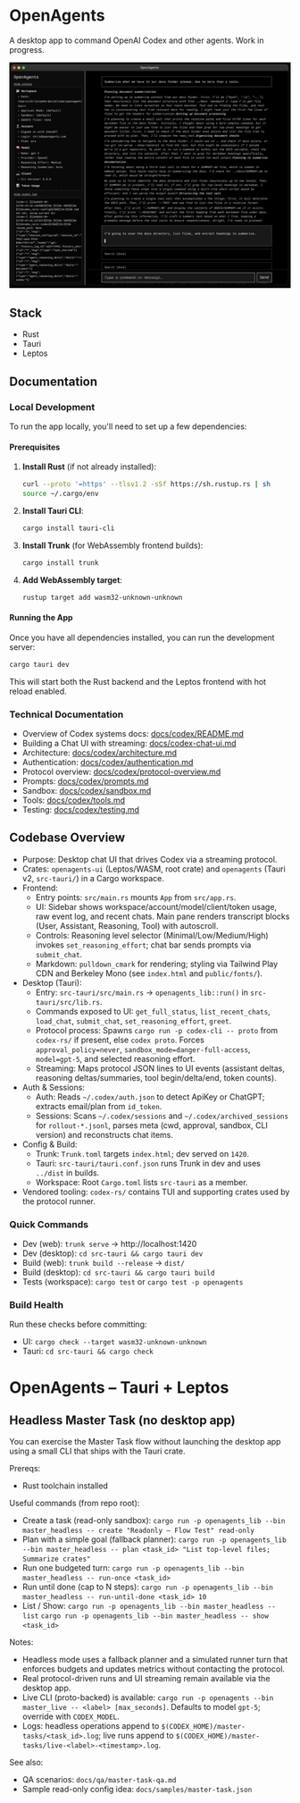 # OpenAgents

A desktop app to command OpenAI Codex and other agents. Work in progress.

![OpenAgents Screenshot](docs/openagents-screenshot.png)

## Stack

- Rust
- Tauri
- Leptos 

## Documentation

### Local Development

To run the app locally, you'll need to set up a few dependencies:

#### Prerequisites

1. **Install Rust** (if not already installed):
   ```bash
   curl --proto '=https' --tlsv1.2 -sSf https://sh.rustup.rs | sh
   source ~/.cargo/env
   ```

2. **Install Tauri CLI**:
   ```bash
   cargo install tauri-cli
   ```

3. **Install Trunk** (for WebAssembly frontend builds):
   ```bash
   cargo install trunk
   ```

4. **Add WebAssembly target**:
   ```bash
   rustup target add wasm32-unknown-unknown
   ```

#### Running the App

Once you have all dependencies installed, you can run the development server:

```bash
cargo tauri dev
```

This will start both the Rust backend and the Leptos frontend with hot reload enabled.

### Technical Documentation

- Overview of Codex systems docs: [docs/codex/README.md](docs/codex/README.md)
- Building a Chat UI with streaming: [docs/codex-chat-ui.md](docs/codex-chat-ui.md)
- Architecture: [docs/codex/architecture.md](docs/codex/architecture.md)
- Authentication: [docs/codex/authentication.md](docs/codex/authentication.md)
- Protocol overview: [docs/codex/protocol-overview.md](docs/codex/protocol-overview.md)
- Prompts: [docs/codex/prompts.md](docs/codex/prompts.md)
- Sandbox: [docs/codex/sandbox.md](docs/codex/sandbox.md)
- Tools: [docs/codex/tools.md](docs/codex/tools.md)
- Testing: [docs/codex/testing.md](docs/codex/testing.md)

## Codebase Overview

- Purpose: Desktop chat UI that drives Codex via a streaming protocol.
- Crates: `openagents-ui` (Leptos/WASM, root crate) and `openagents` (Tauri v2, `src-tauri/`) in a Cargo workspace.
- Frontend:
  - Entry points: `src/main.rs` mounts `App` from `src/app.rs`.
  - UI: Sidebar shows workspace/account/model/client/token usage, raw event log, and recent chats. Main pane renders transcript blocks (User, Assistant, Reasoning, Tool) with autoscroll.
  - Controls: Reasoning level selector (Minimal/Low/Medium/High) invokes `set_reasoning_effort`; chat bar sends prompts via `submit_chat`.
  - Markdown: `pulldown_cmark` for rendering; styling via Tailwind Play CDN and Berkeley Mono (see `index.html` and `public/fonts/`).
- Desktop (Tauri):
  - Entry: `src-tauri/src/main.rs` → `openagents_lib::run()` in `src-tauri/src/lib.rs`.
  - Commands exposed to UI: `get_full_status`, `list_recent_chats`, `load_chat`, `submit_chat`, `set_reasoning_effort`, `greet`.
  - Protocol process: Spawns `cargo run -p codex-cli -- proto` from `codex-rs/` if present, else `codex proto`. Forces `approval_policy=never`, `sandbox_mode=danger-full-access`, `model=gpt-5`, and selected reasoning effort.
  - Streaming: Maps protocol JSON lines to UI events (assistant deltas, reasoning deltas/summaries, tool begin/delta/end, token counts).
- Auth & Sessions:
  - Auth: Reads `~/.codex/auth.json` to detect ApiKey or ChatGPT; extracts email/plan from `id_token`.
  - Sessions: Scans `~/.codex/sessions` and `~/.codex/archived_sessions` for `rollout-*.jsonl`, parses meta (cwd, approval, sandbox, CLI version) and reconstructs chat items.
- Config & Build:
  - Trunk: `Trunk.toml` targets `index.html`; dev served on `1420`.
  - Tauri: `src-tauri/tauri.conf.json` runs Trunk in dev and uses `../dist` in builds.
  - Workspace: Root `Cargo.toml` lists `src-tauri` as a member.
- Vendored tooling: `codex-rs/` contains TUI and supporting crates used by the protocol runner.

### Quick Commands

- Dev (web): `trunk serve` → http://localhost:1420
- Dev (desktop): `cd src-tauri && cargo tauri dev`
- Build (web): `trunk build --release` → `dist/`
- Build (desktop): `cd src-tauri && cargo tauri build`
- Tests (workspace): `cargo test` or `cargo test -p openagents`

### Build Health

Run these checks before committing:
- UI: `cargo check --target wasm32-unknown-unknown`
- Tauri: `cd src-tauri && cargo check`
# OpenAgents – Tauri + Leptos
## Headless Master Task (no desktop app)

You can exercise the Master Task flow without launching the desktop app using a small CLI that ships with the Tauri crate.

Prereqs:
- Rust toolchain installed

Useful commands (from repo root):
- Create a task (read-only sandbox):
  `cargo run -p openagents_lib --bin master_headless -- create "Readonly – Flow Test" read-only`
- Plan with a simple goal (fallback planner):
  `cargo run -p openagents_lib --bin master_headless -- plan <task_id> "List top-level files; Summarize crates"`
- Run one budgeted turn:
  `cargo run -p openagents_lib --bin master_headless -- run-once <task_id>`
- Run until done (cap to N steps):
  `cargo run -p openagents_lib --bin master_headless -- run-until-done <task_id> 10`
- List / Show:
  `cargo run -p openagents_lib --bin master_headless -- list`
  `cargo run -p openagents_lib --bin master_headless -- show <task_id>`

Notes:
- Headless mode uses a fallback planner and a simulated runner turn that enforces budgets and updates metrics without contacting the protocol.
- Real protocol-driven runs and UI streaming remain available via the desktop app.
- Live CLI (proto-backed) is available: `cargo run -p openagents --bin master_live -- <label> [max_seconds]`. Defaults to model `gpt-5`; override with `CODEX_MODEL`.
- Logs: headless operations append to `$(CODEX_HOME)/master-tasks/<task_id>.log`; live runs append to `$(CODEX_HOME)/master-tasks/live-<label>-<timestamp>.log`.

See also:
- QA scenarios: `docs/qa/master-task-qa.md`
- Sample read-only config idea: `docs/samples/master-task.json`
